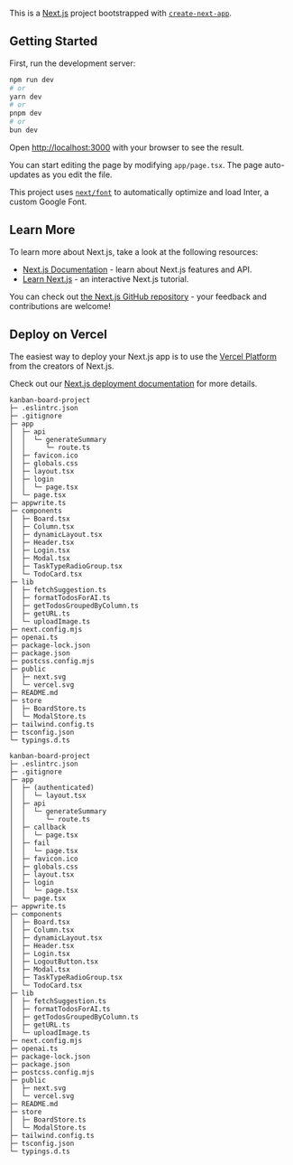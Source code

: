 This is a [Next.js](https://nextjs.org/) project bootstrapped with [`create-next-app`](https://github.com/vercel/next.js/tree/canary/packages/create-next-app).

## Getting Started

First, run the development server:

```bash
npm run dev
# or
yarn dev
# or
pnpm dev
# or
bun dev
```

Open [http://localhost:3000](http://localhost:3000) with your browser to see the result.

You can start editing the page by modifying `app/page.tsx`. The page auto-updates as you edit the file.

This project uses [`next/font`](https://nextjs.org/docs/basic-features/font-optimization) to automatically optimize and load Inter, a custom Google Font.

## Learn More

To learn more about Next.js, take a look at the following resources:

- [Next.js Documentation](https://nextjs.org/docs) - learn about Next.js features and API.
- [Learn Next.js](https://nextjs.org/learn) - an interactive Next.js tutorial.

You can check out [the Next.js GitHub repository](https://github.com/vercel/next.js/) - your feedback and contributions are welcome!

## Deploy on Vercel

The easiest way to deploy your Next.js app is to use the [Vercel Platform](https://vercel.com/new?utm_medium=default-template&filter=next.js&utm_source=create-next-app&utm_campaign=create-next-app-readme) from the creators of Next.js.

Check out our [Next.js deployment documentation](https://nextjs.org/docs/deployment) for more details.

```
kanban-board-project
├─ .eslintrc.json
├─ .gitignore
├─ app
│  ├─ api
│  │  └─ generateSummary
│  │     └─ route.ts
│  ├─ favicon.ico
│  ├─ globals.css
│  ├─ layout.tsx
│  ├─ login
│  │  └─ page.tsx
│  └─ page.tsx
├─ appwrite.ts
├─ components
│  ├─ Board.tsx
│  ├─ Column.tsx
│  ├─ dynamicLayout.tsx
│  ├─ Header.tsx
│  ├─ Login.tsx
│  ├─ Modal.tsx
│  ├─ TaskTypeRadioGroup.tsx
│  └─ TodoCard.tsx
├─ lib
│  ├─ fetchSuggestion.ts
│  ├─ formatTodosForAI.ts
│  ├─ getTodosGroupedByColumn.ts
│  ├─ getURL.ts
│  └─ uploadImage.ts
├─ next.config.mjs
├─ openai.ts
├─ package-lock.json
├─ package.json
├─ postcss.config.mjs
├─ public
│  ├─ next.svg
│  └─ vercel.svg
├─ README.md
├─ store
│  ├─ BoardStore.ts
│  └─ ModalStore.ts
├─ tailwind.config.ts
├─ tsconfig.json
└─ typings.d.ts

```
```
kanban-board-project
├─ .eslintrc.json
├─ .gitignore
├─ app
│  ├─ (authenticated)
│  │  └─ layout.tsx
│  ├─ api
│  │  └─ generateSummary
│  │     └─ route.ts
│  ├─ callback
│  │  └─ page.tsx
│  ├─ fail
│  │  └─ page.tsx
│  ├─ favicon.ico
│  ├─ globals.css
│  ├─ layout.tsx
│  ├─ login
│  │  └─ page.tsx
│  └─ page.tsx
├─ appwrite.ts
├─ components
│  ├─ Board.tsx
│  ├─ Column.tsx
│  ├─ dynamicLayout.tsx
│  ├─ Header.tsx
│  ├─ Login.tsx
│  ├─ LogoutButton.tsx
│  ├─ Modal.tsx
│  ├─ TaskTypeRadioGroup.tsx
│  └─ TodoCard.tsx
├─ lib
│  ├─ fetchSuggestion.ts
│  ├─ formatTodosForAI.ts
│  ├─ getTodosGroupedByColumn.ts
│  ├─ getURL.ts
│  └─ uploadImage.ts
├─ next.config.mjs
├─ openai.ts
├─ package-lock.json
├─ package.json
├─ postcss.config.mjs
├─ public
│  ├─ next.svg
│  └─ vercel.svg
├─ README.md
├─ store
│  ├─ BoardStore.ts
│  └─ ModalStore.ts
├─ tailwind.config.ts
├─ tsconfig.json
└─ typings.d.ts

```